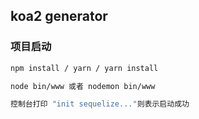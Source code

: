 ## koa2 generator

### 项目启动

```bash
npm install / yarn / yarn install
```

```bash
node bin/www 或者 nodemon bin/www

```

```bash
控制台打印 "init sequelize..."则表示启动成功

```
